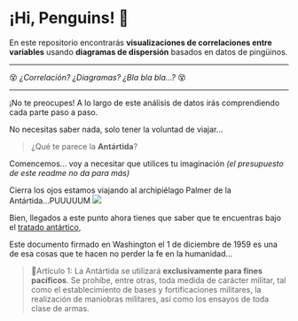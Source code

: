 # ¡Hi, Penguins! 🐧

En este repositorio encontrarás **visualizaciones de correlaciones entre variables** usando **diagramas de dispersión** basados en datos de pingüinos.

---
😵 *¿Correlación? ¿Diagramas? ¿Bla bla bla...?* 😵  

--- 

 ¡No te preocupes! A lo largo de este análisis de datos irás comprendiendo cada parte paso a paso.

No necesitas saber nada, solo tener la voluntad de viajar... 

> ¿Qué te parece la **Antártida**? 

Comencemos... voy a necesitar que utilices tu imaginación *(el presupuesto de este readme no da para más)* 

Cierra los ojos estamos viajando al archipiélago Palmer de la Antártida...PUUUUUM
<img src="https://upload.wikimedia.org/wikipedia/commons/0/09/Palmer_Station_Antarctica_seaside.jpg"/>

Bien, llegados a este punto ahora tienes que saber que te encuentras bajo el [tratado antártico](https://www.ciencia.gob.es/Organismos-y-Centros/Comite-Polar-Espanol/Tratado-Antartico.html;jsessionid=A025137586B4CCFB1D608323D604080C.1),

Este documento  firmado en Washington el 1 de diciembre de 1959 es una de esa cosas que te hacen no perder la fe en la humanidad...

> 📖Artículo 1: La Antártida se utilizará **exclusivamente para fines pacíficos**. Se prohíbe, entre otras, toda medida de
carácter militar, tal como el establecimiento de bases y fortificaciones militares, la realización de
maniobras militares, así como los ensayos de toda clase de armas.



